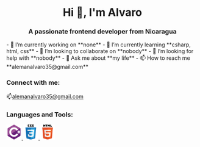<h1 align="center">Hi 👋, I'm Alvaro</h1>
    <h3 align="center">A passionate frontend developer from Nicaragua</h3>
    - 🔭 I’m currently working on **none** - 🌱 I’m currently learning **csharp, html, css** - 👯 I’m looking to
    collaborate on **nobody** - 🤝 I’m looking for help with **nobody** - 💬 Ask me about **my life** - 📫 How to reach
    me **alemanalvaro35@gmail.com** <h3 align="left">Connect with me:</h3>
    <g-emoji class="g-emoji" alias="mailbox" fallback-src="https://github.githubassets.com/images/icons/emoji/unicode/1f4eb.png">📫</g-emoji><a href="mailto:alemanalvaro35@gmail.com">alemanalvaro35@gmail.com</a>
    <p align="left"> </p>
    <h3 align="left">Languages and Tools:</h3>
    <p align="left"> <a href="https://www.w3schools.com/cs/" target="_blank" rel="noreferrer"> <img
                src="https://raw.githubusercontent.com/devicons/devicon/master/icons/csharp/csharp-original.svg"
                alt="csharp" width="40" height="40" /> </a> <a href="https://www.w3schools.com/css/" target="_blank"
            rel="noreferrer"> <img
                src="https://raw.githubusercontent.com/devicons/devicon/master/icons/css3/css3-original-wordmark.svg"
                alt="css3" width="40" height="40" /> </a> <a href="https://www.w3.org/html/" target="_blank"
            rel="noreferrer"> <img
                src="https://raw.githubusercontent.com/devicons/devicon/master/icons/html5/html5-original-wordmark.svg"
                alt="html5" width="40" height="40" /> </a>
     </p>
